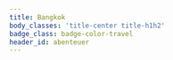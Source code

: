 ```yaml
---
title: Bangkok
body_classes: 'title-center title-h1h2'
badge_class: badge-color-travel
header_id: abenteuer
---
```


